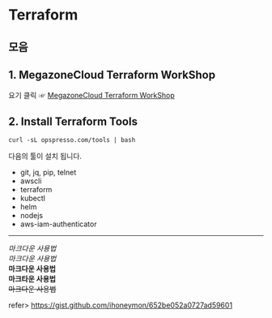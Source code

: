 Terraform
==========

모음
----------

## 1. MegazoneCloud Terraform WorkShop
요기 클릭 ☞ [MegazoneCloud Terraform WorkShop](https://mzcdev.github.io/terraform-workshop/ "mzc terraform link")    

## 2. Install Terraform Tools
	curl -sL opspresso.com/tools | bash

다음의 툴이 설치 됩니다.
 - git, jq, pip, telnet
 - awscli
 - terraform
 - kubectl
 - helm
 - nodejs
 - aws-iam-authenticator   

***
*마크다운 사용법*   
_마크다운 사용법_   
**마크다운 사용법**   
__마크타운 사용법__   
~~마크다운 사용법~~   

refer> https://gist.github.com/ihoneymon/652be052a0727ad59601